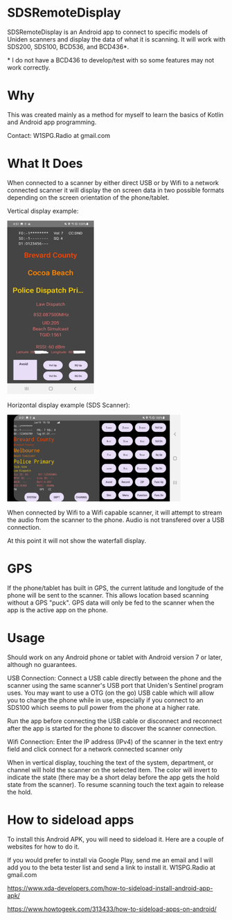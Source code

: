 # SDSRemoteDisplay

SDSRemoteDisplay is an Android app to connect to specific models of Uniden scanners and display the data of what it is scanning.
It will work with SDS200, SDS100, BCD536, and BCD436*.

\* I do not have a BCD436 to develop/test with so some features may not work correctly.

# Why

This was created mainly as a method for myself to learn the basics of Kotlin and Android app programming.

Contact: W1SPG.Radio at gmail.com

# What It Does

When connected to a scanner by either direct USB or by Wifi to a network connected scanner it will display the on screen data in two possible formats depending on the screen orientation of the phone/tablet.

Vertical display example:

<img src="https://github.com/seangildea/SDSRemoteDisplay/blob/master/Vertical1.jpg" width="200" height="400">

Horizontal display example (SDS Scanner):

<img src="https://github.com/seangildea/SDSRemoteDisplay/blob/master/Horizontal1.jpg" width="400" height="200">

When connected by Wifi to a Wifi capable scanner, it will attempt to stream the audio from the scanner to the phone.
Audio is not transfered over a USB connection.

At this point it will not show the waterfall display.


# GPS

If the phone/tablet has built in GPS, the current latitude and longitude of the phone will be sent to the scanner.
This allows location based scanning without a GPS "puck".
GPS data will only be fed to the scanner when the app is the active app on the phone.

# Usage

Should work on any Android phone or tablet with Android version 7 or later, although no guarantees.

USB Connection:
Connect a USB cable directly between the phone and the scanner using the same scanner's USB port that Uniden's Sentinel program uses.
You may want to use a OTG (on the go) USB cable which will allow you to charge the phone while in use, especially if you connect to an SDS100 which seems to pull power from the phone at a higher rate.

Run the app before connecting the USB cable or disconnect and reconnect after the app is started for the phone to discover the scanner connection.

Wifi Connection:
Enter the IP address (IPv4) of the scanner in the text entry field and click connect for a network connected scanner only

When in vertical display, touching the text of the system, department, or channel will hold the scanner on the selected item.  The color will invert to indicate the state (there may be a short delay before the app gets the hold state from the scanner).  To resume scanning touch the text again to release the hold.

# How to sideload apps

To install this Android APK, you will need to sideload it.  Here are a couple of websites for how to do it.

If you would prefer to install via Google Play, send me an email and I will add you to the beta tester list and send a link to install it.
W1SPG.Radio at gmail.com

https://www.xda-developers.com/how-to-sideload-install-android-app-apk/

https://www.howtogeek.com/313433/how-to-sideload-apps-on-android/
